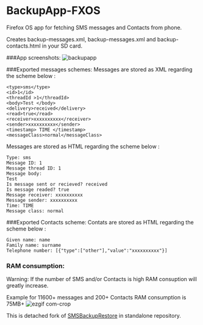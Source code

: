 # BackupApp-FXOS

Firefox OS app for fetching SMS messages and Contacts from phone.

Creates backup-messages.xml, backup-messages.xml and backup-contacts.html in your SD card.

###App screenshots:
![backupapp](https://cloud.githubusercontent.com/assets/11082452/10075178/a7f22608-62d4-11e5-8c01-f500d9185d52.jpg)

###Exported messages schemes:
Messages are stored as XML regarding the scheme below :

<message>

	<type>sms</type>
	<id>1</id> 
	<threadId >1</threadId> 
	<body>Test </body>
	<delivery>received</delivery>
	<read>true</read>
	<receiver>xxxxxxxxxx</receiver>
	<sender>xxxxxxxxxx</sender>
	<timestamp> TIME </timestamp>
	<messageClass>normal</messageClass>
	
</message>

Messages are stored as HTML regarding the scheme below :
<message>

```
Type: sms
Message ID: 1
Message thread ID: 1
Message body:
Test
Is message sent or recieved? received
Is message readed? true
Message receiver: xxxxxxxxxx
Message sender: xxxxxxxxxx
Time: TIME
Message class: normal

```
</message>
###Exported Contacts scheme:
Contats are stored as HTML regarding the scheme below :
<message>

```
Given name: name
Family name: surname
Telephone number: [{"type":["other"],"value":"xxxxxxxxxx"}]

```
</message>

### RAM consumption:
Warning: If the number of SMS and/or Contacts is high RAM consuption will greatly increase.

Example for 11600+ messages and 200+ Contacts RAM consumption is 75MB+
![ezgif com-crop](https://cloud.githubusercontent.com/assets/11082452/9956713/2f118662-5dfb-11e5-9922-1d591fa7dce9.gif)


This is detached fork of [SMSBackupRestore](https://github.com/frayar/SMSBackupRestore/) in standalone repository.
